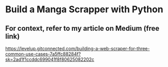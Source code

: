 # Build a Manga Scrapper with Python
## For context, refer to my article on Medium (free link)
https://levelup.gitconnected.com/building-a-web-scraper-for-three-common-use-cases-7a5ffc88284f?sk=2ad1f1ccddc699041f8f80625082202c
